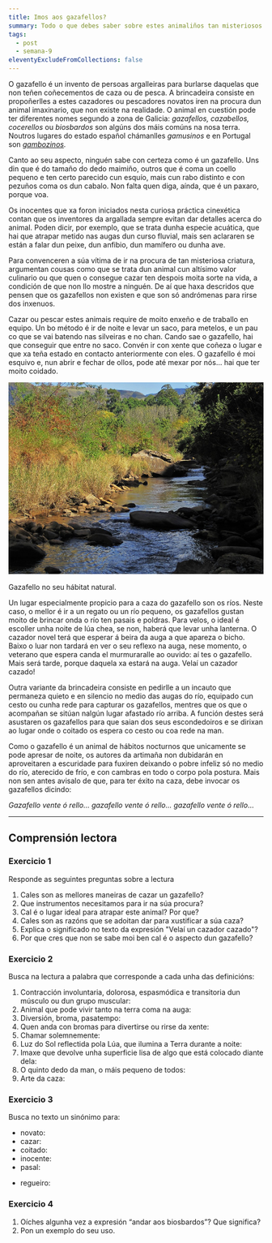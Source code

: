 ```yaml
---
title: Imos aos gazafellos?
summary: Todo o que debes saber sobre estes animaliños tan misteriosos
tags:
  - post
  - semana-9
eleventyExcludeFromCollections: false
---
```

O gazafello é un invento de persoas argalleiras para burlarse daquelas que non teñen coñecementos de caza ou de pesca. A brincadeira consiste en propoñerlles a estes cazadores ou pescadores novatos iren na procura dun animal imaxinario, que non existe na realidade. O animal en cuestión pode ter diferentes nomes segundo a zona de Galicia: *gazafellos, cazabellos, cocerellos* ou *biosbardos* son algúns dos máis comúns na nosa terra. Noutros lugares do estado español chámanlles *gamusinos* e en Portugal son *[gambozinos](https://www.youtube.com/watch?v=C3LUUrCumIg).*

Canto ao seu aspecto, ninguén sabe con certeza como é un gazafello. Uns din que é do tamaño do dedo maimiño, outros que é coma un coello pequeno e ten certo parecido cun esquío, mais cun rabo distinto e con pezuños coma os dun cabalo. Non falta quen diga, aínda, que é un paxaro, porque voa.

Os inocentes que xa foron iniciados nesta curiosa práctica cinexética contan que os inventores da argallada sempre evitan dar detalles acerca do animal. Poden dicir, por exemplo, que se trata dunha especie acuática, que hai que atrapar metido nas augas dun curso fluvial, mais sen aclararen se están a falar dun peixe, dun anfibio, dun mamífero ou dunha ave.

Para convenceren a súa vítima de ir na procura de tan misteriosa criatura, argumentan cousas como que se trata dun animal cun altísimo valor culinario ou que quen o consegue cazar ten despois moita sorte na vida, a condición de que non llo mostre a ninguén. De aí que haxa descridos que pensen que os gazafellos non existen e que son só andrómenas para rirse dos inxenuos.

Cazar ou pescar estes animais require de moito enxeño e de traballo en equipo. Un bo método é ir de noite e levar un saco, para metelos, e un pau co que se vai batendo nas silveiras e no chan. Cando sae o gazafello, hai que conseguir que entre no saco. Convén ir con xente que coñeza o lugar e que xa teña estado en contacto anteriormente con eles. O gazafello é moi esquivo e, nun abrir e fechar de ollos, pode até mexar por nós... hai que ter moito coidado.

![](/static/img/gazafello.jpg)

Gazafello no seu hábitat natural.

Un lugar especialmente propicio para a caza do gazafello son os ríos. Neste caso, o mellor é ir a un regato ou un río pequeno, os gazafellos gustan moito de brincar onda o río ten pasais e poldras. Para velos, o ideal é escoller unha noite de lúa chea, se non, haberá que levar unha lanterna. O cazador novel terá que esperar á beira da auga a que apareza o bicho. Baixo o luar non tardará en ver o seu reflexo na auga, nese momento, o veterano que espera canda el murmuraralle ao ouvido: aí tes o gazafello. Mais será tarde, porque daquela xa estará na auga. Velaí un cazador cazado!

Outra variante da brincadeira consiste en pedirlle a un incauto que permaneza quieto e en silencio no medio das augas do río, equipado cun cesto ou cunha rede para capturar os gazafellos, mentres que os que o acompañan se sitúan nalgún lugar afastado río arriba. A función destes será asustaren os gazafellos para que saian dos seus escondedoiros e se dirixan ao lugar onde o coitado os espera co cesto ou coa rede na man.

Como o gazafello é un animal de hábitos nocturnos que unicamente se pode apresar de noite, os autores da artimaña non dubidarán en aproveitaren a escuridade para fuxiren deixando o pobre infeliz só no medio do río, aterecido de frío, e con cambras en todo o corpo pola postura. Mais non sen antes avisalo de que, para ter éxito na caza, debe invocar os gazafellos dicindo:

*Gazafello vente ó rello… gazafello vente ó rello… gazafello vente ó rello*…

- - -

## Comprensión lectora

### Exercicio 1

Responde as seguintes preguntas sobre a lectura

1. Cales son as mellores maneiras de cazar un gazafello?
2. Que instrumentos necesitamos para ir na súa procura?
3. Cal é o lugar ideal para atrapar este animal? Por que?
4. Cales son as razóns que se adoitan dar para xustificar a súa caza?
5. Explica o significado no texto da expresión "Velaí un cazador cazado"?
6. Por que cres que non se sabe moi ben cal é o aspecto dun gazafello?

### Exercicio 2

Busca na lectura a palabra que corresponde a cada unha das definicións:

1. Contracción involuntaria, dolorosa, espasmódica e transitoria dun músculo ou dun grupo muscular:
2. Animal que pode vivir tanto na terra coma na auga: 
3. Diversión, broma, pasatempo:
4. Quen anda con bromas para divertirse ou rirse da xente:
5. Chamar solemnemente:
6. Luz do Sol reflectida pola Lúa, que ilumina a Terra durante a noite:
7. Imaxe que devolve unha superficie lisa de algo que está colocado diante dela:
8. O quinto dedo da man, o máis pequeno de todos:
9. Arte da caza: 

### Exercicio 3

Busca no texto un sinónimo para:

* novato:
* cazar: 
* coitado:
* inocente: 
* pasal:
- regueiro:


### Exercicio 4

1. Oíches algunha vez a expresión “andar aos biosbardos”? Que significa?
2. Pon un exemplo do seu uso.